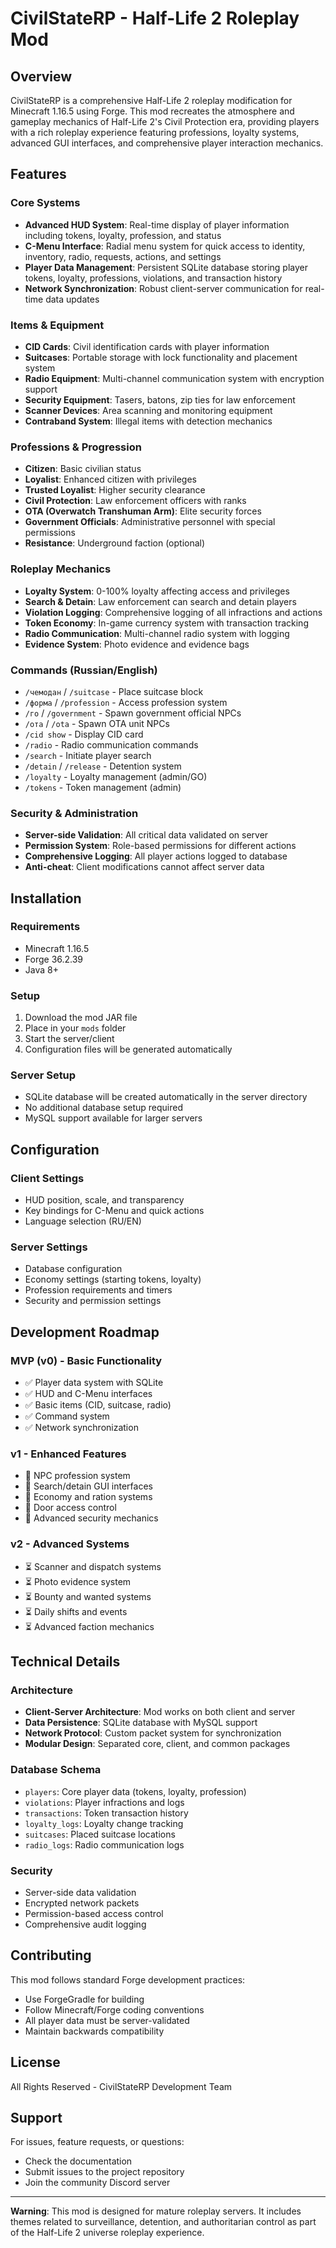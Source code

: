 # CivilStateRP - Half-Life 2 Roleplay Mod

## Overview

CivilStateRP is a comprehensive Half-Life 2 roleplay modification for Minecraft 1.16.5 using Forge. This mod recreates the atmosphere and gameplay mechanics of Half-Life 2's Civil Protection era, providing players with a rich roleplay experience featuring professions, loyalty systems, advanced GUI interfaces, and comprehensive player interaction mechanics.

## Features

### Core Systems
- **Advanced HUD System**: Real-time display of player information including tokens, loyalty, profession, and status
- **C-Menu Interface**: Radial menu system for quick access to identity, inventory, radio, requests, actions, and settings
- **Player Data Management**: Persistent SQLite database storing player tokens, loyalty, professions, violations, and transaction history
- **Network Synchronization**: Robust client-server communication for real-time data updates

### Items & Equipment
- **CID Cards**: Civil identification cards with player information
- **Suitcases**: Portable storage with lock functionality and placement system
- **Radio Equipment**: Multi-channel communication system with encryption support
- **Security Equipment**: Tasers, batons, zip ties for law enforcement
- **Scanner Devices**: Area scanning and monitoring equipment
- **Contraband System**: Illegal items with detection mechanics

### Professions & Progression
- **Citizen**: Basic civilian status
- **Loyalist**: Enhanced citizen with privileges
- **Trusted Loyalist**: Higher security clearance
- **Civil Protection**: Law enforcement officers with ranks
- **OTA (Overwatch Transhuman Arm)**: Elite security forces
- **Government Officials**: Administrative personnel with special permissions
- **Resistance**: Underground faction (optional)

### Roleplay Mechanics
- **Loyalty System**: 0-100% loyalty affecting access and privileges
- **Search & Detain**: Law enforcement can search and detain players
- **Violation Logging**: Comprehensive logging of all infractions and actions
- **Token Economy**: In-game currency system with transaction tracking
- **Radio Communication**: Multi-channel radio system with logging
- **Evidence System**: Photo evidence and evidence bags

### Commands (Russian/English)
- `/чемодан` / `/suitcase` - Place suitcase block
- `/форма` / `/profession` - Access profession system
- `/го` / `/government` - Spawn government official NPCs
- `/ота` / `/ota` - Spawn OTA unit NPCs
- `/cid show` - Display CID card
- `/radio` - Radio communication commands
- `/search` - Initiate player search
- `/detain` / `/release` - Detention system
- `/loyalty` - Loyalty management (admin/GO)
- `/tokens` - Token management (admin)

### Security & Administration
- **Server-side Validation**: All critical data validated on server
- **Permission System**: Role-based permissions for different actions
- **Comprehensive Logging**: All player actions logged to database
- **Anti-cheat**: Client modifications cannot affect server data

## Installation

### Requirements
- Minecraft 1.16.5
- Forge 36.2.39
- Java 8+

### Setup
1. Download the mod JAR file
2. Place in your `mods` folder
3. Start the server/client
4. Configuration files will be generated automatically

### Server Setup
- SQLite database will be created automatically in the server directory
- No additional database setup required
- MySQL support available for larger servers

## Configuration

### Client Settings
- HUD position, scale, and transparency
- Key bindings for C-Menu and quick actions
- Language selection (RU/EN)

### Server Settings
- Database configuration
- Economy settings (starting tokens, loyalty)
- Profession requirements and timers
- Security and permission settings

## Development Roadmap

### MVP (v0) - Basic Functionality
- ✅ Player data system with SQLite
- ✅ HUD and C-Menu interfaces
- ✅ Basic items (CID, suitcase, radio)
- ✅ Command system
- ✅ Network synchronization

### v1 - Enhanced Features
- 🔄 NPC profession system
- 🔄 Search/detain GUI interfaces
- 🔄 Economy and ration systems
- 🔄 Door access control
- 🔄 Advanced security mechanics

### v2 - Advanced Systems
- ⏳ Scanner and dispatch systems
- ⏳ Photo evidence system
- ⏳ Bounty and wanted systems
- ⏳ Daily shifts and events
- ⏳ Advanced faction mechanics

## Technical Details

### Architecture
- **Client-Server Architecture**: Mod works on both client and server
- **Data Persistence**: SQLite database with MySQL support
- **Network Protocol**: Custom packet system for synchronization
- **Modular Design**: Separated core, client, and common packages

### Database Schema
- `players`: Core player data (tokens, loyalty, profession)
- `violations`: Player infractions and logs
- `transactions`: Token transaction history
- `loyalty_logs`: Loyalty change tracking
- `suitcases`: Placed suitcase locations
- `radio_logs`: Radio communication logs

### Security
- Server-side data validation
- Encrypted network packets
- Permission-based access control
- Comprehensive audit logging

## Contributing

This mod follows standard Forge development practices:
- Use ForgeGradle for building
- Follow Minecraft/Forge coding conventions
- All player data must be server-validated
- Maintain backwards compatibility

## License

All Rights Reserved - CivilStateRP Development Team

## Support

For issues, feature requests, or questions:
- Check the documentation
- Submit issues to the project repository
- Join the community Discord server

---

**Warning**: This mod is designed for mature roleplay servers. It includes themes related to surveillance, detention, and authoritarian control as part of the Half-Life 2 universe roleplay experience.